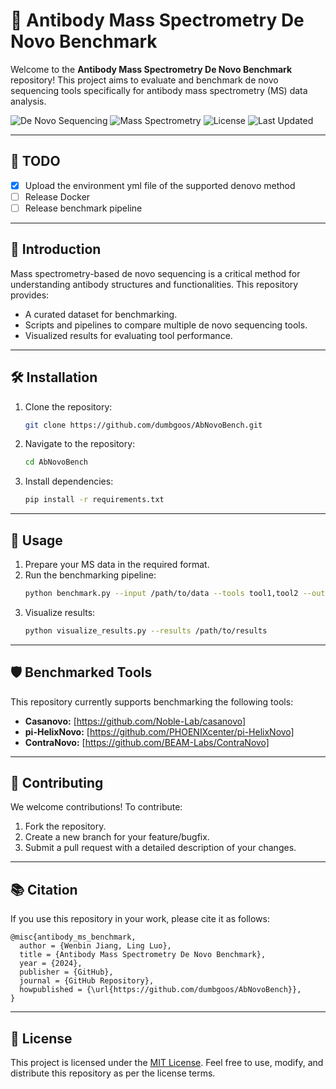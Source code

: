 # 🧬 **Antibody Mass Spectrometry De Novo Benchmark**

Welcome to the **Antibody Mass Spectrometry De Novo Benchmark** repository! This project aims to evaluate and benchmark de novo sequencing tools specifically for antibody mass spectrometry (MS) data analysis. 

![De Novo Sequencing](https://img.shields.io/badge/De%20Novo-Sequencing-blue)
![Mass Spectrometry](https://img.shields.io/badge/Mass%20Spectrometry-Proteomics-green)
![License](https://img.shields.io/github/license/dumbgoos/AbNovoBench)
![Last Updated](https://img.shields.io/github/last-commit/dumbgoos/AbNovoBench)

---

## 📝 **TODO**

- [x] Upload the environment yml file of the supported denovo method
- [ ] Release Docker
- [ ] Release benchmark pipeline

---

## 🌟 **Introduction**

Mass spectrometry-based de novo sequencing is a critical method for understanding antibody structures and functionalities. This repository provides:

- A curated dataset for benchmarking.
- Scripts and pipelines to compare multiple de novo sequencing tools.
- Visualized results for evaluating tool performance.

---

## 🛠 **Installation**

1. Clone the repository:
   ```bash
   git clone https://github.com/dumbgoos/AbNovoBench.git
   ```

2. Navigate to the repository:
   ```bash
   cd AbNovoBench
   ```

3. Install dependencies:
   ```bash
   pip install -r requirements.txt
   ```

---

## 🚀 **Usage**

1. Prepare your MS data in the required format.
2. Run the benchmarking pipeline:
   ```bash
   python benchmark.py --input /path/to/data --tools tool1,tool2 --output /path/to/results
   ```
3. Visualize results:
   ```bash
   python visualize_results.py --results /path/to/results
   ```

---

## 🛡 **Benchmarked Tools**

This repository currently supports benchmarking the following tools:

- **Casanovo:** [https://github.com/Noble-Lab/casanovo]
- **pi-HelixNovo:** [https://github.com/PHOENIXcenter/pi-HelixNovo]
- **ContraNovo:** [https://github.com/BEAM-Labs/ContraNovo]

---

## 🤝 **Contributing**

We welcome contributions! To contribute:

1. Fork the repository.
2. Create a new branch for your feature/bugfix.
3. Submit a pull request with a detailed description of your changes.

---


## 📚 **Citation**

If you use this repository in your work, please cite it as follows:

```
@misc{antibody_ms_benchmark,
  author = {Wenbin Jiang, Ling Luo},
  title = {Antibody Mass Spectrometry De Novo Benchmark},
  year = {2024},
  publisher = {GitHub},
  journal = {GitHub Repository},
  howpublished = {\url{https://github.com/dumbgoos/AbNovoBench}},
}
```

---

## 📜 **License**

This project is licensed under the [MIT License](LICENSE). Feel free to use, modify, and distribute this repository as per the license terms.


